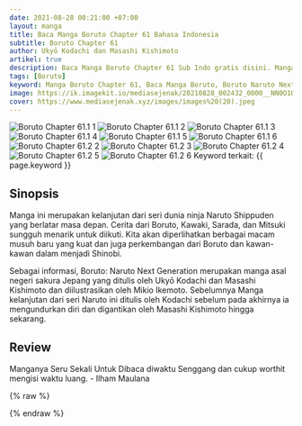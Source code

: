 ```yaml
---
date: 2021-08-28 00:21:00 +07:00
layout: manga
title: Baca Manga Boruto Chapter 61 Bahasa Indonesia
subtitle: Boruto Chapter 61
author: Ukyō Kodachi dan Masashi Kishimoto
artikel: true
description: Baca Manga Boruto Chapter 61 Sub Indo gratis disini. Manga Boruto mengisahkan cerita dari anak sang pahlawan yaitu Uzumaki Boruto dalam menyelamatkan dunia dari klan Otsusuki dan juga Kara.
tags: [Boruto]
keyword: Manga Boruto Chapter 61, Baca Manga Boruto, Boruto Naruto Next Generation, Kawaki, Uzumaki Naruto, Uciha Sasuke, Mitsuki, Uciha Sarada, Manga Boruto Sub Indo, Manga Boruto Bahasa Indonesia
image: https://ik.imagekit.io/mediasejenak/20210828_002432_0000__NN0O1Qc5.jpg
cover: https://www.mediasejenak.xyz/images/images%20(20).jpeg
---
```

<img src="https://cdn.komiku.co.id/wp-content/uploads/2405404-1.jpg" alt="Boruto Chapter 61.1 1" loading="lazy" id="1">
															<img src="https://cdn.komiku.co.id/wp-content/uploads/2405404-2.jpg" alt="Boruto Chapter 61.1 2" loading="lazy" id="2">
															<img src="https://cdn.komiku.co.id/wp-content/uploads/2405404-3.jpg" alt="Boruto Chapter 61.1 3" loading="lazy" id="3">
<img src="https://cdn.komiku.co.id/wp-content/uploads/2405404-4.jpg" alt="Boruto Chapter 61.1 4" loading="lazy" id="4">
															<img src="https://cdn.komiku.co.id/wp-content/uploads/2405404-5.jpg" alt="Boruto Chapter 61.1 5" loading="lazy" id="5">
															<img src="https://cdn.komiku.co.id/wp-content/uploads/2405404-6.jpg" alt="Boruto Chapter 61.1 6" loading="lazy" id="6">
<img src="https://cdn.komiku.co.id/wp-content/uploads/2405403-2.jpg" alt="Boruto Chapter 61.2 2" loading="lazy" id="2">
															<img src="https://cdn.komiku.co.id/wp-content/uploads/2405403-3.jpg" alt="Boruto Chapter 61.2 3" loading="lazy" id="3">
<img src="https://cdn.komiku.co.id/wp-content/uploads/2405403-4.jpg" alt="Boruto Chapter 61.2 4" loading="lazy" id="4">
															<img src="https://cdn.komiku.co.id/wp-content/uploads/2405403-5.jpg" alt="Boruto Chapter 61.2 5" loading="lazy" id="5">
															<img src="https://cdn.komiku.co.id/wp-content/uploads/2405403-6.jpg" alt="Boruto Chapter 61.2 6" loading="lazy" id="6">
Keyword terkait: {{ page.keyword }}

## Sinopsis
Manga ini merupakan kelanjutan dari seri dunia ninja Naruto Shippuden yang berlatar masa depan. Cerita dari Boruto, Kawaki, Sarada, dan Mitsuki sungguh menarik untuk diikuti. Kita akan diperlihatkan berbagai macam musuh baru yang kuat dan juga perkembangan dari Boruto dan kawan-kawan dalam menjadi Shinobi.

Sebagai informasi, Boruto: Naruto Next Generation merupakan manga asal negeri sakura Jepang yang ditulis oleh Ukyō Kodachi dan Masashi Kishimoto dan diilustrasikan oleh Mikio Ikemoto. Sebelumnya Manga kelanjutan dari seri Naruto ini ditulis oleh Kodachi sebelum pada akhirnya ia mengundurkan diri dan digantikan oleh Masashi Kishimoto hingga sekarang.

## Review
Manganya Seru Sekali Untuk Dibaca diwaktu Senggang dan cukup worthit mengisi waktu luang. - Ilham Maulana

{% raw %}
<script type="application/ld+json">
{
   "@context":"https://schema.org",
   "@type":"ComicSeries",
   "url":"https://www.mediasejenak.xyz/manga/boruto-chapter-1-bahasa-indonesia",
   "name":"Boruto: Naruto Next Generation",
   "image":"https://cdn.komiku.co.id/wp-content/uploads/2190438-1.jpg",
   "description":"Baca Manga Boruto Chapter 1 Sub Indo gratis disini. Manga Boruto mengisahkan cerita dari anak sang pahlawan yaitu Uzumaki Boruto dalam menyelamatkan dunia dari klan Otsusuki dan juga Kara.",
   "aggregateRating": {
    "@type": "AggregateRating",
    "ratingCount": 39452,
    "bestRating": 10,
    "worstRating": 1,
    "ratingValue": 7 
    }
  }
}
</script>
{% endraw %}
